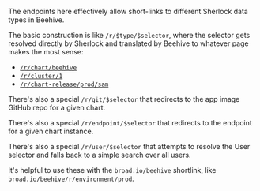 The endpoints here effectively allow short-links to different Sherlock data types in Beehive.

The basic construction is like `/r/$type/$selector`, where the selector gets resolved directly by Sherlock and translated by Beehive to whatever page makes the most sense:

- [`/r/chart/beehive`](/r/chart/beehive)
- [`/r/cluster/1`](/r/cluster/1)
- [`/r/chart-release/prod/sam`](/r/chart-release/prod/sam)

There's also a special `/r/git/$selector` that redirects to the app image GitHub repo for a given chart.

There's also a special `/r/endpoint/$selector` that redirects to the endpoint for a given chart instance.

There's also a special `/r/user/$selector` that attempts to resolve the User selector and falls back to a simple search over all users.

It's helpful to use these with the `broad.io/beehive` shortlink, like `broad.io/beehive/r/environment/prod`.
